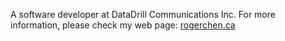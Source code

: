 A software developer at DataDrill Communications Inc. For more information, please check my web page: [rogerchen.ca](https://rogerchen.ca)
